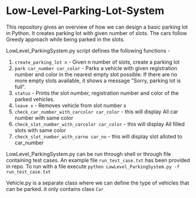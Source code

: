 # Low-Level-Parking-Lot-System
This repository gives an overview of how we can design a basic parking lot in Python. It creates parking lot with given number of slots. The cars follow Greedy approach while being parked in the slots.

LowLevel_ParkingSystem.py script defines the following functions -
1. `create_parking_lot n` - Given n number of slots, create a parking lot
2. `park car_number car_color` - Parks a vehicle with given registration number and color in the nearest empty slot possible. If there are no more empty slots available, it shows a message "Sorry, parking lot is full".
3. `status` - Prints the slot number, registration number and color of the parked vehicles.
4. `leave x` - Removes vehicle from slot number x
5. `check_car_number_with_carcolor car_color` - this will display All car number with same color
6. `check_slot_number_with_carcolor car_color` - this will display All filled slots with same color
7. `check_slot_number_with_carno car_no` - this will display slot alloted to car_number

LowLevel_ParkingSystem.py can be run through shell or through file containing test cases. 
An example file `run_test_case.txt` has been provided in repo.
To run with a file execute `python LowLevel_ParkingSystem.py -f run_test_case.txt`   

Vehicle.py is a separate class where we can define the type of vehicles that can be parked. it only contains class `Car`
